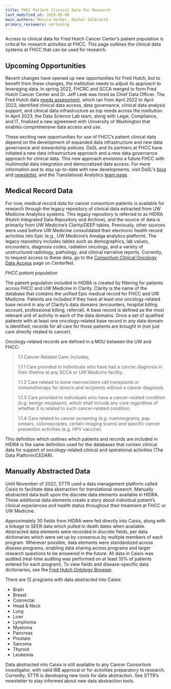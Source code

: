 ```yaml
---
title: FHCC Patient Clinical Data for Research
last_modified_at: 2020-05-06
main_authors: Monica Gerber, Rachel Galbraith
primary_reviewers: vortexing
---
```


Access to clinical data for Fred Hutch Cancer Center’s patient population is
critical for research activities at FHCC. This page outlines the clinical data
systems at FHCC that can be used for research. 

## Upcoming Opportunities

Recent changes have opened up new opportunities for Fred Hutch, but to benefit
from these changes, the institution needs to adjust its approach to leveraging
data. In spring 2022, FHCRC and SCCA merged to form Fred Hutch Cancer Center and
Dr. Jeff Leek was hired as Chief Data Officer. The Fred Hutch data [needs
assessment](https://hutchdatascience.org/news/NeedsAssessmentv1/), which ran
from April 2022 to April 2023, identified clinical data access, data governance,
clinical data analysis support, and clinical data infrastructure as top needs
across the institution. In April 2023, the Data Science Lab team, along with
Legal, Compliance, and IT, finalized a new agreement with University of
Washington that enables comprehensive data access and use. 

These exciting new opportunities for use of FHCC’s patient clinical data depend
on the development of expanded data infrastructure and new data governance and
stewardship policies. DaSL and its partners at FHCC have initiated a new data
infrastructure approach and a new data governance approach for clinical data.
This new approach envisions a future FHCC with multimodal data integration and
democratized data access. For more information and to stay up-to-date with new
developments, visit DaSL’s [blog](https://hutchdatascience.org/news/) and
[newsletter](https://fhdata.substack.com/), and the Translational Analytics
[team page](https://hutchdatascience.org/tr-analytics/).

## Medical Record Data

For now, medical record data for cancer consortium patients is available for
research through the legacy repository of clinical data extracted from UW
Medicine Analytics systems. This legacy repository is referred to as HIDRA
(Hutch Integrated Data Repository and Archive), and the source of data is
primarily from UW Medicine’s Clarity/DEEP tables. Previously, other sources were
used before UW Medicine consolidated their electronic health record activities
into Epic (e.g., UW Medicine’s Amalga analytics platform). The legacy repository
includes tables such as demographics, lab values, encounters, diagnosis codes,
radiation oncology, and a variety of unstructured radiology, pathology, and
clinical narrative reports.  Currently, to request access to these data, go to
the [Consortium Clinical Oncology Data
Access](https://extranet.fredhutch.org/en/u/consortium-clinical-data-access.html)
page on CenterNet.

*FHCC patient population*

The patient population included in HIDRA is created by filtering for patients
across FHCC and UW Medicine in Clarity. Clarity is the name of the database that
contains the unified Epic medical record for FHCC and UW Medicine. Patients are
included if they have at least one oncology-related base record in any of
Clarity’s data domains (encounters, hospital billing account, professional
billing, referral). A base record is defined as the most relevant unit of
activity in each of the data domains. Once a set of qualified patients with at
least one oncology-related base record in any data domain is identified, records
for all care for those patients are brought in (not just care directly related
to cancer).

Oncology-related records are defined in a MOU between the UW and FHCC:

>1.1 Cancer-Related Care: Includes,
>
>1.1.1 Care provided to individuals who have had a cancer diagnosis in their lifetime at any SCCA or UW Medicine facility.
>
>1.1.2 Care related to bone marrow/stem cell transplants or immunotherapy for donors and recipients without a cancer diagnosis.
>
>1.1.3 Care provided to individuals who have a cancer-related condition (e.g. benign neoplasm), which shall include any care regardless of whether it is related to such cancer-related condition.
>
>1.1.4 Care related to cancer screening (e.g. mammograms, pap smears, colonoscopies, certain imaging scans) and specific cancer prevention activities (e.g. HPV vaccine).

This definition which outlines which patients and records are included in HIDRA is the same definition used for the databases that contain clinical data for support of oncology-related clinical and operational activities (The Data Platform/CEDAR).

## Manually Abstracted Data

Until November of 2022, STTR used a data management platform called Caisis to
facilitate data abstraction for translational research. Manually abstracted data
built upon the discrete data elements available in HIDRA. These additional data
elements create a story about individual patient’s clinical experiences and
health status throughout their treatment at FHCC or UW Medicine.

Approximately 30 fields from HIDRA were fed directly into Caisis, along with a
linkage to SEER data which pulled in death dates when available. Abstracted data
elements were recorded in discrete fields, per data dictionaries which were set
up by consensus by multiple members of each program. Wherever possible, data
elements were standardized across disease programs, enabling data sharing across
programs and larger research questions to be answered in the future. All data in
Caisis was audited (real-time auditing was performed on at least 10% of patients
entered for each program). To view fields and disease-specific data
dictionaries, see the [Fred Hutch Ontology
Browser](https://ontology.fredhutch.org).

There are 12 programs with data abstracted into Caisis:

- Brain
- Breast
- Colorectal
- Head & Neck
- Lung
- Liver
- Lymphoma
- Myeloma
- Pancreas
- Prostate
- Sarcoma
- Thyroid
- Leukemia

Data abstracted into Caisis is still available to any Cancer Consortium
investigator, with valid IRB approval or for activities preparatory to research.
Currently, STTR is developing new tools for data abstraction. See STTR’s
newsletter to stay informed about new data abstraction tools.